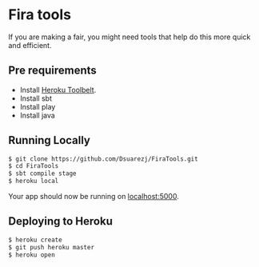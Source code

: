 # Fira tools

If you are making a fair, you might need tools that help do this more quick and efficient. 

## Pre requirements 

- Install [Heroku Toolbelt](https://toolbelt.heroku.com/).
- Install sbt
- Install play  
- Install java

## Running Locally  

```sh
$ git clone https://github.com/Dsuarezj/FiraTools.git
$ cd FiraTools
$ sbt compile stage
$ heroku local
```

Your app should now be running on [localhost:5000](http://localhost:5000/).

## Deploying to Heroku

```sh
$ heroku create
$ git push heroku master
$ heroku open
```

